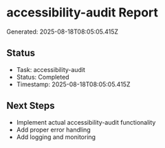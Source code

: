 # accessibility-audit Report

Generated: 2025-08-18T08:05:05.415Z

## Status
- Task: accessibility-audit
- Status: Completed
- Timestamp: 2025-08-18T08:05:05.415Z

## Next Steps
- Implement actual accessibility-audit functionality
- Add proper error handling
- Add logging and monitoring
